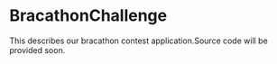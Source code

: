 # BracathonChallenge
This describes our bracathon contest application.Source code will be provided soon.
